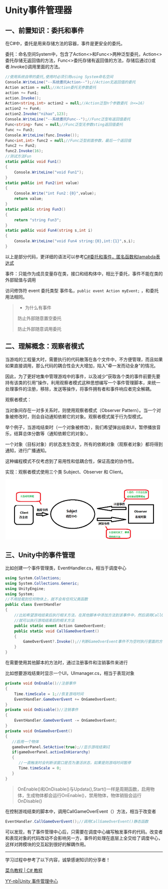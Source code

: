 # Unity事件管理器

## 一、前置知识：委托和事件

在C#中，委托是用来存储方法的容器，事件是更安全的委托。

委托：命名空间System中，包含了Action<>和Func<>两种泛型委托，Action<>委托存储无返回值的方法，Func<>委托存储有返回值的方法，存储后通过()或者.Invoke()调用里面的方法。

```c#
//使用系统自带的委托,使用时必须引用using System命名空间
Console.WriteLine("--系统委托Action--");//Action无返回值的委托
Action action = null;//Action委托无参数委托
action += Fun1;
action.Invoke();
Action<string,int> action2 = null;//Action泛型n个参数委托（n<=16）
action2 += Fun4;
action2.Invoke("nihao",123);
Console.WriteLine("--系统委托Func--");//Func泛型有返回值委托
Func<string> func = null;//Func泛型无参数sting返回值委托
func += Fun3;
Console.WriteLine(func.Invoke());
Func<int,int> func2 = null;//Func泛型前面参数，最后一个返回值
func2 += Fun2;
func2.Invoke(16);
//测试方法Fun
static public void Fun1()
{
	Console.WriteLine("void Fun1");
}
static public int Fun2(int value)
{
	Console.Write("int Fun2：{0}",value);
	return value;
}
static public string Fun3()
{
	return "string Fun3";
}
static public void Fun4(string s,int i)
{
	Console.WriteLine("void Fun4 string:{0},int:{1}",s,i);
}
```

以上是部分代码，更详细的语法可以参考[C#委托和事件，匿名函数和lamabda表达式](https://blog.csdn.net/qq_18931093/article/details/130723723)

事件：只能作为成员变量存在类，接口和结构体中，相比于委托，事件不能在类的外部赋值与调用

访问修饰符 event 委托类型 事件名，`public event Action myEvent;` ，和委托用法相同。

> - 为什么有事件
>
> 防止外部随意置空委托
>
> 防止外部随意调用委托

## 二、理解概念：观察者模式

当游戏的工程量大时，需要执行的代码散落在各个文件中，不方便管理，而且如果如果直接调用，那么代码的耦合性会大大增加，陷入"牵一发而动全身"的情况。

因此，为了更好地集中管理游戏中的事件，以及减少“获取各个类的事件前要先要持有该类的引用”操作，利用观察者模式这种思想编写一个事件管理脚本，来统一处理事件的注册，移除，发送等操作，将事件拥有者和事件响应者完全解耦。

观察者模式：

当对象间存在一对多关系时，则使用观察者模式（Observer Pattern）。当一个对象被修改时，则会自动通知依赖它的对象。观察者模式属于行为型模式。

举个例子，当游戏结束时（一个对象被修改），我们希望弹出结束UI，暂停播放音乐，结算总体分数等（通知依赖它的对象）。

一个对象（目标对象）的状态发生改变，所有的依赖对象（观察者对象）都将得到通知，进行广播通知。

这种编程模式不仅考虑到了易用性和低耦合性，保证高度的协作性。

实现：观察者模式使用三个类 Subject、Observer 和 Client。

![](../image/Snipaste_2023-05-17_13-09-08.png)



## 三、Unity中的事件管理

比如创建一个事件管理类，EventHandler.cs，相当于调度中心

```c#
using System.Collections;
using System.Collections.Generic;
using UnityEngine;
using System;
//不用挂载到任何物体上，就不会有任何父类函数
public class EventHandler
{
    //比如希望游戏结束后执行相关方法，在其他脚本中添加方法到该事件中，然后调用CallGameOverEvent()静态函数
    //就可以执行游戏结束后的相关方法
    public static event Action GameOverEvent;
    public static void CallGameOverEvent()
    {
        GameOverEvent?.Invoke();//判断GameOverEvent事件不为空时执行里面的方法
    }
}
```

在需要使用其他脚本的方法时，通过注册事件和注销事件来进行

比如想要游戏结束时显示一个UI，UImanager.cs，相当于表现对象

```c#
private void OnEnable()//注册事件
{
    Time.timeScale = 1;//恢复游戏时间
    EventHandler.GameOverEvent += OnGameOverEvent;
}
private void OnDisable()//注销事件
{
    EventHandler.GameOverEvent -= OnGameOverEvent;
}
private void OnGameOverEvent()
{
   //启用一个物体
   gameOverPanel.SetActive(true);//显示游戏结束UI
   if(gameOverPanel.activeInHierarchy)
   {
      //一直触发时会判断该窗口是否为激活状态，如果是则游戏时间暂停
      Time.timeScale = 0;
   }
}
```

> OnEnable()和OnDisable()与Updata(),Start()一样是周期函数，启用物体，生成物体都会运行OnEnable()，禁用物体，物体销毁会运行OnDisable()

在控制游戏结束的脚本中，调用CallGameOverEvent（）方法，相当于改变者

```c#
EventHandler.CallGameOverEvent();//调用CallGameOverEvent()静态函数
```

可以发现，有了事件管理中心后，只需要在调度中心编写触发事件的代码。改变者和表现对象的代码改动不会影响另一方，事件的处理在底层上全交给了调度中心，这样对跨模块的交互起到很好的解耦作用。

---

学习过程中参考了以下内容，诚挚感谢知识的分享者！

[菜鸟教程 | C# 教程](https://www.runoob.com/csharp/csharp-tutorial.html) 

[YY-nb|Unity 事件管理中心](https://blog.csdn.net/qq_46044366/article/details/122722948)